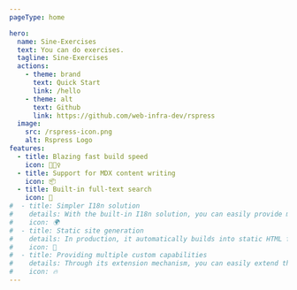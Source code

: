 ```yaml
---
pageType: home

hero:
  name: Sine-Exercises
  text: You can do exercises.
  tagline: Sine-Exercises
  actions:
    - theme: brand
      text: Quick Start
      link: /hello
    - theme: alt
      text: Github
      link: https://github.com/web-infra-dev/rspress
  image:
    src: /rspress-icon.png
    alt: Rspress Logo
features:
  - title: Blazing fast build speed
    icon: 🏃🏻‍♀️
  - title: Support for MDX content writing
    icon: 📦
  - title: Built-in full-text search
    icon: 🎨
#  - title: Simpler I18n solution
#    details: With the built-in I18n solution, you can easily provide multi-language support for documents or components.
#    icon: 🌍
#  - title: Static site generation
#    details: In production, it automatically builds into static HTML files, which can be easily deployed anywhere.
#    icon: 🌈
#  - title: Providing multiple custom capabilities
#    details: Through its extension mechanism, you can easily extend theme UI and build process.
#    icon: 🔥
---
```

